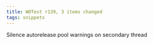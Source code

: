 ```yaml
---
title: WOTest r139, 3 items changed
tags: snippets
---
```


Silence autorelease pool warnings on secondary thread
